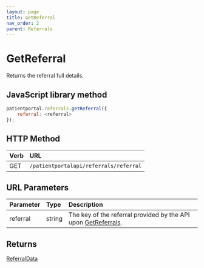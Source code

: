 ```yaml
---
layout: page
title: GetReferral
nav_order: 2
parent: Referrals
---
```


# GetReferral

Returns the referral full details.

## JavaScript library method

```javascript
patientportal.referrals.getReferral({
    referral: <referral>
});
```

## HTTP Method

| Verb | URL                                               |
|:-----|:--------------------------------------------------|
| GET | `/patientportalapi/referrals/referral` |

## URL Parameters

| Parameter | Type   | Description                                                 |
|:----------|:-------|:------------------------------------------------------------|
| referral | string | The key of the referral provided by the API upon [GetReferrals](../referrals/getreferrals). |

## Returns

[ReferralData](../objects-and-data-types/referraldata)
